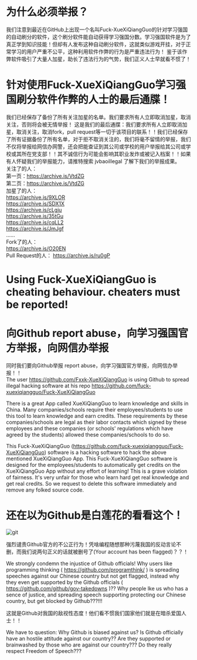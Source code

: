 # 为什么必须举报？

我们注意到最近在GitHub上出现一个名叫Fuck-XueXiQiangGuo的针对学习强国的自动刷分的软件，这个刷分软件能自动获得学习强国分数。学习强国软件是为了真正学到知识技能！但却有人发布这种自动刷分软件，这就类似游戏开挂，对于正常学习的用户严重不公平，这种利用软件作弊的行为是严重违法行为！
鉴于该作弊软件吸引了大量人加星，助长了违法行为的气势，我们正义人士早就看不惯了！

# 针对使用Fuck-XueXiQiangGuo学习强国刷分软件作弊的人士的最后通牒！

我们已经保存了备份了所有关注加星的名单。我们要求所有人立即取消加星，取消关注，否则将会被无情举报！ 这是我们的最后通牒：我们要求所有人立即取消加星，取消关注，取消fork，pull request等一切于该项目的联系！！我们已经保存了所有证据备份了所有名单，对于拒不取消关注的，我们将毫不留情的举报，我们不仅将举报给网信办网警，还会把能查证到其公司或学校的用户举报给其公司或学校或其所在党支部！！其不诚信行为可能会影响其职业发炸或被记入档案！！如果有人怀疑我们的举报能力，请推特搜索 jvbaoillegal 了解下我们的举报成果。  
关注了的人：  
第一页：https://archive.is/VtdZG  
第二页：https://archive.is/VtdZG  
加星了的人：  
https://archive.is/9XLOR  
https://archive.is/SDX1X  
https://archive.is/cLgju  
https://archive.is/35tGu  
https://archive.is/cqLL2  
https://archive.is/JmJgf  
……  
Fork了的人：  
https://archive.is/O20EN  
Pull Request的人：
https://archive.is/ru0gP  


# Using Fuck-XueXiQiangGuo is cheating behaviour. cheaters must be reported!


# 向Github report abuse，向学习强国官方举报，向网信办举报
同时我们要向Github举报 report abuse，向学习强国官方举报，向网信办举报！！  
The user https://github.com/Fxxk-XueXiQiangGuo is using Github to spread illegal hacking software at his repo https://github.com/fuck-xuexiqiangguo/Fuck-XueXiQiangGuo

There is a great App called XueXiQiangGuo to learn knowledge and skills in China. Many companies/schools require their employees/students to use this tool to learn knowledge and earn credits. These requirements by these companies/schools are legal as their labor contacts which signed by these employees and these companies (or schools' regulations which have agreed by the students) allowed these companies/schools to do so.

This Fuck-XueXiQiangGuo (https://github.com/fuck-xuexiqiangguo/Fuck-XueXiQiangGuo) software is a hacking software to hack the above mentioned XueXiQiangGuo App. This Fuck-XueXiQiangGuo software is designed for the employees/students to automatically get credits on the XueXiQiangGuo App without any effort of learning! This is a grave violation of fairness. It's very unfair for those who learn hard get real knowledge and get real credits. So we request to delete this software immediately and remove any folked source code.

# 还在以为Github是白莲花的看看这个！

![git](https://user-images.githubusercontent.com/48293959/54134548-28438a00-4453-11e9-9b09-ed0350c02342.jpg)

强烈谴责Github官方的不公正行为！凭啥编程随想那种污蔑我国的反动言论不删，而我们说两句正义的话就被删号了(Your account has been flagged)？？！

We strongly condemn the injustice of Github officials! Why users like programming thinking ( https://github.com/programthink/ ) is spreading speeches against our Chinese country but not get flagged, instead why they even get supported by the Github officials ( https://github.com/github/gov-takedowns )?? Why people lke us who has a sence of justice, and spreading speech supporting protecting our Chinese country, but get blocked by Github???!!!

这就是Github对我国的敌视性态度！他们看不惯我们国家他们就是在暗杀爱国人士！！

We have to question: Why Github is biased against us? Is Github officially have an hostile attitude against our country?? Are they supported or brainwashed by those who are against our country??? Do they really respect Freedom of Speech???
